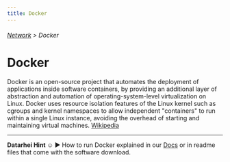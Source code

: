 ```yaml
---
title: Docker
---
```

###### [Network](../wiki/network-technology.html) > Docker

# Docker

Docker is an open-source project that automates the deployment of applications inside software containers, by providing an additional layer of abstraction and automation of operating-system-level virtualization on Linux. Docker uses resource isolation features of the Linux kernel such as cgroups and kernel namespaces to allow independent "containers" to run within a single Linux instance, avoiding the overhead of starting and maintaining virtual machines. <a href="https://en.wikipedia.org/wiki/Docker_(software)" target="_blank">Wikipedia</a>

---
**Datarhei Hint ☺** ► How to run Docker explained in our [Docs](../docs/docker-setup.html) or in readme files that come with the software download.
